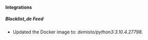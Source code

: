 #### Integrations
##### Blocklist_de Feed
- Updated the Docker image to: *demisto/python3:3.10.4.27798*.
